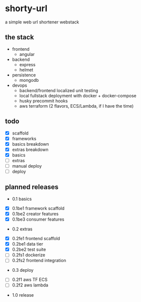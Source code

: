 # shorty-url

a simple web url shortener webstack

## the stack

- frontend
    - angular
- backend
    - express
    - helmet
- persistence
    - mongodb
- devops
    - backend/frontend localized unit testing
    - local fullstack deployment with docker + docker-compose
    - husky precommit hooks
    - aws terraform (2 flavors, ECS/Lambda, if I have the time)


## todo

- [x] scaffold
- [x] frameworks
- [x] basics breakdown
- [x] extras breakdown
- [x] basics
- [ ] extras
- [ ] manual deploy
- [ ] deploy

## planned releases

- 0.1 basics
- [x] 0.1be1 framework scaffold
- [x] 0.1be2 creator features
- [x] 0.1be3 consumer features
- 0.2 extras
- [x] 0.2fe1 frontend scaffold
- [x] 0.2be1 data tier
- [x] 0.2be2 test suite
- [ ] 0.2fs1 dockerize
- [ ] 0.2fs2 frontend integration
- 0.3 deploy
- [ ] 0.2f1 aws TF ECS
- [ ] 0.2f2 aws lambda
- 1.0 release